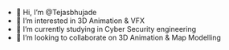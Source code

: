 - 👋 Hi, I’m @Tejasbhujade
- 👀 I’m interested in 3D Animation & VFX
- 🌱 I’m currently studying in Cyber Security engineering 
- 💞️ I’m looking to collaborate on 3D Animation & Map Modelling 

<!---
Tejasbhujade/Tejasbhujade is a ✨ special ✨ repository because its `README.md` (this file) appears on your GitHub profile.
You can click the Preview link to take a look at your changes.
--->
